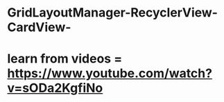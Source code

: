 # GridLayoutManager-RecyclerView-CardView-
# learn from videos = https://www.youtube.com/watch?v=sODa2KgfiNo
